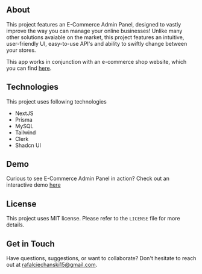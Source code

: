 ## About

This project features an  E-Commerce Admin Panel, designed to vastly improve the way you can manage your online businesses! Unlike many other solutions avaiable on the market, this project features an intuitive, user-friendly UI, easy-to-use API's and ability to swiftly change between your stores.

This app works in conjunction with an e-commerce shop website, which you can find [here](https://github.com/Sdfeagt/E-commerce-shop-page).

## Technologies

This project uses following technologies
* NextJS
* Prisma
* MySQL
* Tailwind
* Clerk
* Shadcn UI

## Demo

Curious to see E-Commerce Admin Panel in action? Check out an interactive demo <a href="e-commerce-admin-page.vercel.app/" target="_blank">here</a>

## License

This project uses MIT license. Please refer to the `LICENSE` file for more details.

## Get in Touch

Have questions, suggestions, or want to collaborate? Don't hesitate to reach out at rafalciechanski15@gmail.com. 
